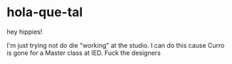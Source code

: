 # hola-que-tal

hey hippies!

I'm just trying not do die "working" at the studio.
I can do this cause Curro is gone for a Master class at IED.
Fuck the designers
